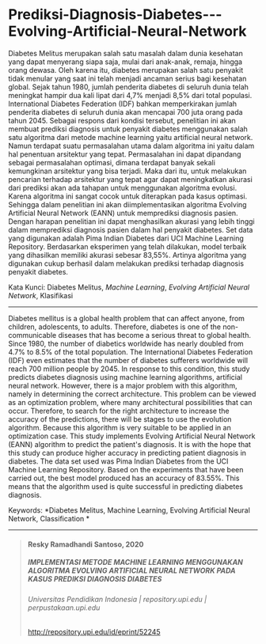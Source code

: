 # Prediksi-Diagnosis-Diabetes---Evolving-Artificial-Neural-Network

Diabetes Melitus merupakan salah satu masalah dalam dunia kesehatan yang dapat menyerang siapa saja, mulai dari anak-anak, remaja, hingga orang dewasa. Oleh karena itu, diabetes merupakan salah satu penyakit tidak menular yang saat ini telah menjadi ancaman serius bagi kesehatan global. Sejak tahun 1980, jumlah penderita diabetes di seluruh dunia telah meningkat hampir dua kali lipat dari 4,7% menjadi 8,5% dari total populasi. International Diabetes Federation (IDF) bahkan memperkirakan jumlah penderita diabetes di seluruh dunia akan mencapai 700 juta orang pada tahun 2045. Sebagai respons dari kondisi tersebut, penelitian ini akan membuat prediksi diagnosis untuk penyakit diabetes menggunakan salah satu algoritma dari metode machine learning yaitu artificial neural network. Namun terdapat suatu permasalahan utama dalam algoritma ini yaitu dalam hal penentuan arsitektur yang tepat. Permasalahan ini dapat dipandang sebagai permasalahan optimasi, dimana terdapat banyak sekali kemungkinan arsitektur yang bisa terjadi. Maka dari itu, untuk melakukan pencarian terhadap arsitektur yang tepat agar dapat meningkatkan akurasi dari prediksi akan ada tahapan untuk menggunakan algoritma evolusi. Karena algoritma ini sangat cocok untuk diterapkan pada kasus optimasi. Sehingga dalam penelitian ini akan diimplementasikan algoritma Evolving Artificial Neural Network (EANN) untuk memprediksi diagnosis pasien. Dengan harapan penelitian ini dapat menghasilkan akurasi yang lebih tinggi dalam memprediksi diagnosis pasien dalam hal penyakit diabetes. Set data yang digunakan adalah Pima Indian Diabetes dari UCI Machine Learning Repository. Berdasarkan eksperimen yang telah dilakukan, model terbaik yang dihasilkan memiliki akurasi sebesar 83,55%. Artinya algoritma yang digunakan cukup berhasil dalam melakukan prediksi terhadap diagnosis penyakit diabetes.

Kata Kunci: Diabetes Melitus, *Machine Learning*, *Evolving Artificial Neural Network*, Klasifikasi

---

Diabetes mellitus is a global health problem that can affect anyone, from children, adolescents, to adults. Therefore, diabetes is one of the non-communicable diseases that has become a serious threat to global health. Since 1980, the number of diabetics worldwide has nearly doubled from 4.7% to 8.5% of the total population. The International Diabetes Federation (IDF) even estimates that the number of diabetes sufferers worldwide will reach 700 million people by 2045. In response to this condition, this study predicts diabetes diagnosis using machine learning algorithms, artificial neural network. However, there is a major problem with this algorithm, namely in determining the correct architecture. This problem can be viewed as an optimization problem, where many architectural possibilities that can occur. Therefore, to search for the right architecture to increase the accuracy of the predictions, there will be stages to use the evolution algorithm. Because this algorithm is very suitable to be applied in an optimization case. This study implements Evolving Artificial Neural Network (EANN) algorithm to predict the patient's diagnosis. It is with the hope that this study can produce higher accuracy in predicting patient diagnosis in diabetes. The data set used was Pima Indian Diabetes from the UCI Machine Learning Repository. Based on the experiments that have been carried out, the best model produced has an accuracy of 83.55%. This means that the algorithm used is quite successful in predicting diabetes diagnosis. 

Keywords: *Diabetes Melitus, Machine Learning, Evolving Artificial Neural 
Network, Classification *

---
> #### Resky Ramadhandi Santoso, 2020 
> ##### IMPLEMENTASI METODE MACHINE LEARNING MENGGUNAKAN ALGORITMA EVOLVING ARTIFICIAL NEURAL NETWORK PADA KASUS PREDIKSI DIAGNOSIS DIABETES 
> ###### Universitas Pendidikan Indonesia | repository.upi.edu | perpustakaan.upi.edu 
> http://repository.upi.edu/id/eprint/52245
